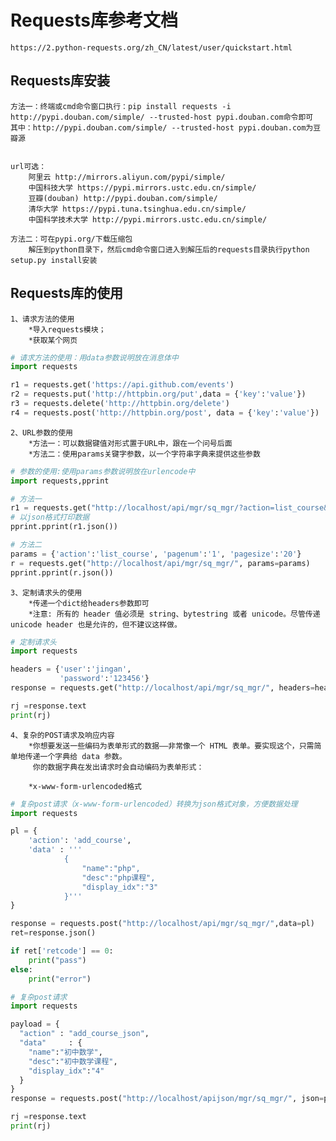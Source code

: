 # Requests库参考文档
    https://2.python-requests.org/zh_CN/latest/user/quickstart.html
    
## Requests库安装

    方法一：终端或cmd命令窗口执行：pip install requests -i http://pypi.douban.com/simple/ --trusted-host pypi.douban.com命令即可
    其中：http://pypi.douban.com/simple/ --trusted-host pypi.douban.com为豆瓣源
    
    
    url可选：
        阿里云 http://mirrors.aliyun.com/pypi/simple/
        中国科技大学 https://pypi.mirrors.ustc.edu.cn/simple/
        豆瓣(douban) http://pypi.douban.com/simple/
        清华大学 https://pypi.tuna.tsinghua.edu.cn/simple/
        中国科学技术大学 http://pypi.mirrors.ustc.edu.cn/simple/
        
    方法二：可在pypi.org/下载压缩包
        解压到python目录下，然后cmd命令窗口进入到解压后的requests目录执行python setup.py install安装
        
    
## Requests库的使用

    1、请求方法的使用
        *导入requests模块；
        *获取某个网页
        
```python
# 请求方法的使用：用data参数说明放在消息体中
import requests

r1 = requests.get('https://api.github.com/events')
r2 = requests.put('http://httpbin.org/put',data = {'key':'value'})
r3 = requests.delete('http://httpbin.org/delete')
r4 = requests.post('http://httpbin.org/post', data = {'key':'value'})
```

    2、URL参数的使用
        *方法一：可以数据键值对形式置于URL中，跟在一个问号后面
        *方法二：使用params关键字参数，以一个字符串字典来提供这些参数
        
```python
# 参数的使用:使用params参数说明放在urlencode中
import requests,pprint

# 方法一
r1 = requests.get("http://localhost/api/mgr/sq_mgr/?action=list_course&pagenum=1&pagesize=20")
# 以json格式打印数据
pprint.pprint(r1.json())

# 方法二
params = {'action':'list_course', 'pagenum':'1', 'pagesize':'20'}
r = requests.get("http://localhost/api/mgr/sq_mgr/", params=params)
pprint.pprint(r.json())
```

    3、定制请求头的使用
        *传递一个dict给headers参数即可
        *注意: 所有的 header 值必须是 string、bytestring 或者 unicode。尽管传递 unicode header 也是允许的，但不建议这样做。
        
```python
# 定制请求头
import requests

headers = {'user':'jingan',
           'password':'123456'}
response = requests.get("http://localhost/api/mgr/sq_mgr/", headers=headers)

rj =response.text
print(rj)
```    

    4、复杂的POST请求及响应内容
        *你想要发送一些编码为表单形式的数据——非常像一个 HTML 表单。要实现这个，只需简单地传递一个字典给 data 参数。
         你的数据字典在发出请求时会自动编码为表单形式：  
         
        *x-www-form-urlencoded格式
        
```python
# 复杂post请求（x-www-form-urlencoded）转换为json格式对象，方便数据处理
import requests

pl = {
    'action': 'add_course',
    'data' : '''
            {
                "name":"php",
                "desc":"php课程",
                "display_idx":"3"
            }'''
}

response = requests.post("http://localhost/api/mgr/sq_mgr/",data=pl)
ret=response.json()

if ret['retcode'] == 0:
    print("pass")
else:
    print("error")
```


```python
# 复杂post请求
import requests

payload = {
  "action" : "add_course_json",
  "data"	 : {
    "name":"初中数学",
    "desc":"初中数学课程",
    "display_idx":"4"
  }
}
response = requests.post("http://localhost/apijson/mgr/sq_mgr/", json=payload)

rj =response.text
print(rj)
```





 